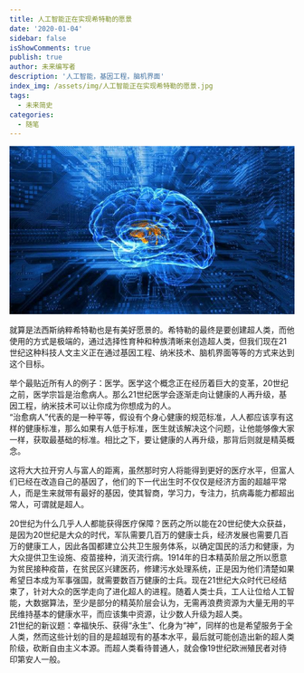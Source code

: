 ```yaml
---
title: 人工智能正在实现希特勒的愿景
date: '2020-01-04'
sidebar: false
isShowComments: true
publish: true
author: 未来编写者
description: '人工智能，基因工程，脑机界面'
index_img: /assets/img/人工智能正在实现希特勒的愿景.jpg
tags:
  - 未来简史
categories:
  - 随笔
---
```


![](/assets/img/人工智能正在实现希特勒的愿景.jpg)

就算是法西斯纳粹希特勒也是有美好愿景的。希特勒的最终是要创建超人类，而他使用的方式是极端的，通过选择性育种和种族清晰来创造超人类，但我们现在21世纪这种科技人文主义正在通过基因工程、纳米技术、脑机界面等等的方式来达到这个目标。

举个最贴近所有人的例子：医学。医学这个概念正在经历着巨大的变革，20世纪之前，医学宗旨是治愈病人。那么21世纪医学会逐渐走向让健康的人再升级，基因工程，纳米技术可以让你成为你想成为的人。  
“治愈病人”代表的是一种平等，假设有个身心健康的规范标准，人人都应该享有这样的健康标准，那么如果有人低于标准，医生就该解决这个问题，让他能够像大家一样，获取最基础的标准。相比之下，要让健康的人再升级，那背后则就是精英概念。

这将大大拉开穷人与富人的距离，虽然那时穷人将能得到更好的医疗水平，但富人们已经在改造自己的基因了，他们的下一代出生时不仅仅是经济方面的超越平常人，而是生来就带有最好的基因，使其智商，学习力，专注力，抗病毒能力都超出常人，可谓就是超人。

20世纪为什么几乎人人都能获得医疗保障？医药之所以能在20世纪使大众获益，是因为20世纪是大众的时代，军队需要几百万的健康士兵，经济发展也需要几百万的健康工人，因此各国都建立公共卫生服务体系，以确定国民的活力和健康，为大众提供卫生设施、疫苗接种，消灭流行病。1914年的日本精英阶层之所以愿意为贫民接种疫苗，在贫民区兴建医药，修建污水处理系统，正是因为他们清楚如果希望日本成为军事强国，就需要数百万健康的士兵。现在21世纪大众时代已经结束了，针对大众的医学走向了进化超人的进程。随着人类士兵，工人让位给人工智能，大数据算法，至少是部分的精英阶层会认为，无需再浪费资源为大量无用的平民维持基本的健康水平，而应该集中资源，让少数人升级为超人类。  
21世纪的新议题：幸福快乐、获得“永生”、化身为“神”，同样的也是希望服务于全人类，然而这些计划的目的是超越现有的基本水平，最后就可能创造出新的超人类阶级，砍断自由主义本源。而超人类看待普通人，就会像19世纪欧洲殖民者对待印第安人一般。

